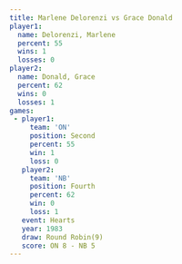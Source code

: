 ```yaml
---
title: Marlene Delorenzi vs Grace Donald
player1:                  
  name: Delorenzi, Marlene
  percent: 55             
  wins: 1                 
  losses: 0               
player2:                  
  name: Donald, Grace     
  percent: 62             
  wins: 0                 
  losses: 1               
games:
 - player1:          
     team: 'ON'      
     position: Second
     percent: 55     
     win: 1          
     loss: 0         
   player2:          
     team: 'NB'      
     position: Fourth
     percent: 62     
     win: 0          
     loss: 1         
   event: Hearts       
   year: 1983          
   draw: Round Robin(9)
   score: ON 8 - NB 5  
---
```

